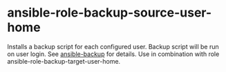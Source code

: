 # ansible-role-backup-source-user-home

Installs a backup script for each configured user. Backup script will be run on user login.
See [ansible-backup](https://github.com/andreasbehnke/ansible-backup) for details.
Use in combination with role ansible-role-backup-target-user-home.

